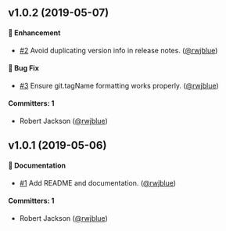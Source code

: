 ## v1.0.2 (2019-05-07)

#### :rocket: Enhancement
* [#2](https://github.com/rwjblue/release-it-lerna-changelog/pull/2) Avoid duplicating version info in release notes. ([@rwjblue](https://github.com/rwjblue))

#### :bug: Bug Fix
* [#3](https://github.com/rwjblue/release-it-lerna-changelog/pull/3) Ensure git.tagName formatting works properly. ([@rwjblue](https://github.com/rwjblue))

#### Committers: 1
- Robert Jackson ([@rwjblue](https://github.com/rwjblue))

## v1.0.1 (2019-05-06)

#### :memo: Documentation
* [#1](https://github.com/rwjblue/release-it-lerna-changelog/pull/1) Add README and documentation. ([@rwjblue](https://github.com/rwjblue))

#### Committers: 1
- Robert Jackson ([@rwjblue](https://github.com/rwjblue))




